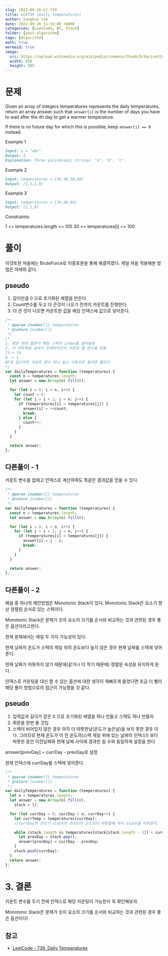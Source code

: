 ```yaml
---
slug: 2022-09-26-LC-739
title: LC#739 (Daily Temperatures)
author: Sanghun lee
date: 2022-09-26 11:33:00 +0800
categories: [LeetCode, BF, Stack]
folder: [post-algorithm]
tags: [Algorithm]
math: true
mermaid: true
image:
  src: https://upload.wikimedia.org/wikipedia/commons/thumb/0/0a/LeetCode_Logo_black_with_text.svg/640px-LeetCode_Logo_black_with_text.svg.png
  width: 850
  height: 585
---
```


# 문제

Given an array of integers temperatures represents the daily temperatures, return an array answer such that `answer[i]` is the number of days you have to wait after the ith day to get a warmer temperature.

If there is no future day for which this is possible, keep `answer[i] == 0` instead.

Example 1

```md
Input: s = "abc"
Output: 3
Explanation: Three palindromic strings: "a", "b", "c".
```

Example 2

```md
Input: temperatures = [30,40,50,60]
Output: [1,1,1,0]
```

Example 3

```md
Input: temperatures = [30,60,90]
Output: [1,1,0]
```

Constraints:

1 <= temperatures.length <= 105
30 <= temperatures[i] <= 100

# 풀이

이것또한 처음에는 BruteForce로 이중포문을 통해 해결하였다.
제일 처음 적용해본 방법은 아래와 같다.

## pseudo

1. 길이만큼 0 으로 초기화된 배열을 만든다
2. Count변수를 두고 더 큰것이 나오기 전까지 카운트를 진행한다.
3. 더 큰 것이 나오면 카운트한 값을 해당 인덱스에 값으로 넣어준다.

```javascript
/**
 * @param {number[]} temperatures
 * @return {number[]}
 */
/*
1. 회문 한번 돌면서 해당 스택의 index를 넣어놓음
2. 더 따뜻해질 날씨가 언제까지인지 카운팅 할 변수를 만듦
73-> 74 
0 -> 1
BF로 접근하면 카운트 변수 하나 놓고 이중포문 돌리면 풀린다.
*/
var dailyTemperatures = function (temperatures) {
  const n = temperatures.length;
  let answer = new Array(n).fill(0);

  for (let i = 0; i < n; i++) {
    let count = 0;
    for (let j = i + 1; j < n; j++) {
      if (temperatures[i] < temperatures[j]) {
        answer[i] = ++count;
        break;
      } else {
        count++;
      }
    }
  }

  return answer;
};
```

## 다른풀이 - 1

카운트 변수를 없애고 인덱스로 계산하여도 똑같은 결과값을 얻을 수 있다.

```javascript
/**
 * @param {number[]} temperatures
 * @return {number[]}
 */
var dailyTemperatures = function (temperatures) {
  const n = temperatures.length;
  let answer = new Array(n).fill(0);

  for (let i = 0; i < n; i++) {
    for (let j = i + 1; j < n; j++) {
      if (temperatures[i] < temperatures[j]) {
        answer[i] = j - i;
        break;
      }
    }
  }

  return answer;
};
```

## 다른풀이 - 2

해설 중 하나의 제안방법은 Monotonic Stack이 있다.
Monotonic Stack은 요소가 항상 정렬된 순서로 있는 스택이다.

Monotonic Stack은 문제가 숫자 요소의 크기를 순서와 비교하는 것과 관련된 경우 좋은 옵션이라고한다.

현재 문제에서는 매일 두 가지 가능성이 있다.

현재 날짜의 온도가 스택의 제일 위의 온도보다 높지 않은 경우 현재 날짜를 스택에 넣어준다.

현재 날짜가 따뜻하지 않기 때문에(같거나 더 작기 때문에) 정렬된 속성을 유지하게 된다.

인덱스로 카운팅을 대신 할 수 있는 옵션에 대한 생각이 재빠르게 들었다면 조금 더 빨리 해당 풀이 방법으로의 접근이 가능했을 것 같다.

## pseudo

1. 입력값과 길이가 같은 0 으로 초기화된 배열을 하나 만들고 스택도 하나 만들자
2. 회문을 한번 돌 것임
3. 스택이 비어있지 않은 경우 아직 더 따뜻한날(온도가 높은날)을 보지 못한 경우 이다.
   그러므로 현재 온도가 이 전 온도의(스택 제일 위에 있는 날짜의 인덱스!) 보다 따뜻한 동안 이전날짜와 현재 날짜 사이에 경과한 일 수와 동일하게 설정을 한다

answer[prevDay] = currDay - prevDay로 설정

현재 인덱스에 currDay를 스택에 넣어준다.

```javascript
/**
 * @param {number[]} temperatures
 * @return {number[]}
 */
var dailyTemperatures = function (temperatures) {
  let n = temperatures.length;
  let answer = new Array(n).fill(0),
    stack = [];

  for (let currDay = 0; currDay < n; currDay++) {
    let currTemp = temperatures[currDay];
    //currDay의 온도가 stack의 최상단의 온도보다 따뜻할때 까지 stack을 비워준다.

    while (stack.length && temperatures[stack[stack.length - 1]] < currTemp) {
      let prevDay = stack.pop();
      answer[prevDay] = currDay - prevDay;
    }
    stack.push(currDay);
  }
  return answer;
};
```

# 3. 결론

카운트 변수를 두기 전에 인덱스로 해당 카운팅이 가능한지 꼭 확인해보자.

Monotonic Stack은 문제가 숫자 요소의 크기를 순서와 비교하는 것과 관련된 경우 좋은 옵션이다!

## 참고

- [LeetCode - 739. Daily Temperatures](https://leetcode.com/submissions/detail/805300847/)
